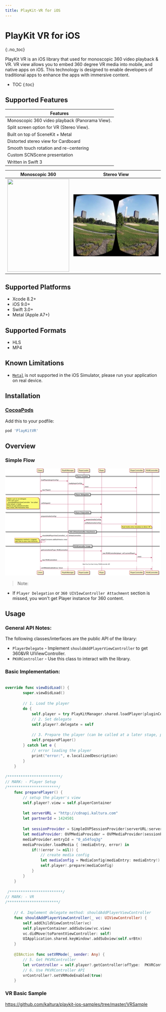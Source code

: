 ```yaml
---
title: PlayKit-VR for iOS
---
```


# PlayKit VR for iOS

{:.no_toc}

PlayKit VR is an iOS library that used for monoscopic 360 video playback & VR.
VR view allows you to embed 360 degree VR media into mobile, and native apps on iOS. This technology is designed to enable developers of traditional apps to enhance the apps with immersive content.

* TOC
{:toc}

## Supported Features 

| Features
|---------
| Monoscopic 360 video playback (Panorama View).
| Split screen option for VR (Stereo View).
| Built on top of SceneKit + Metal
| Distorted stereo view for Cardboard
| Smooth touch rotation and re-centering
| Custom SCNScene presentation
| Written in Swift 3


Monoscopic 360             |  Stereo View
:-------------------------:|:-------------------------:
<img src="Resources/panorama-preview.gif" width="200" height="300">  |  <img src="Resources/StereoView.png" width="300" height="200">


## Supported Platforms

- Xcode 8.2+
- iOS 9.0+
- Swift 3.0+
- Metal (Apple A7+)

## Supported Formats

- HLS
- MP4

## Known Limitations

- [`Metal`](https://developer.apple.com/documentation/metal) is not supported in the iOS Simulator, please run your application on real device.

## Installation

### [CocoaPods](https://cocoapods.org/)

Add this to your podfile:
```ruby
pod 'PlayKitVR'
```

## Overview

### Simple Flow

![](Resources/basicFlow.png)

>Note: 
* If `Player Delegation` or `360 UIVIewController Attachment` section is missed, you won't get Player instance for 360 content.

## Usage

### General API Notes:

The following classes/interfaces are the public API of the library:

* `PlayerDelegate` - Implement `shouldAddPlayerViewController` to get 360&VR UIViewController.
* `PKVRController` - Use this class to interact with the library.

### Basic Implementation:

```swift

override func viewDidLoad() {
        super.viewDidLoad()
        
        // 1. Load the player
        do {
            self.player = try PlayKitManager.shared.loadPlayer(pluginConfig: nil)
            // 2. Set delegate
            self.player?.delegate = self

            // 3. Prepare the player (can be called at a later stage, preparing starts buffering the video)
            self.preparePlayer()
        } catch let e {
            // error loading the player
            print("error:", e.localizedDescription)
        }
    }
    
/************************/
// MARK: - Player Setup
/***********************/
    func preparePlayer() {
        // setup the player's view
        self.player?.view = self.playerContainer
        
        let serverURL = "http://cdnapi.kaltura.com"
        let partnerId = 1424501
        
        let sessionProvider = SimpleOVPSessionProvider(serverURL:serverURL, partnerId: Int64(partnerId), ks: nil)
        let mediaProvider: OVPMediaProvider = OVPMediaProvider(sessionProvider)
        mediaProvider.entryId = "0_a54foq3g"
        mediaProvider.loadMedia { (mediaEntry, error) in
            if(!(error != nil)) {
                // create media config
                let mediaConfig = MediaConfig(mediaEntry: mediaEntry!)
                self.player!.prepare(mediaConfig)
            }
        }
    }
    
 /************************/
// MARK: - VR
/***********************/
    
    // 4. Implement delegate method: shouldAddPlayerViewController
    func shouldAddPlayerViewController(_ vc: UIViewController) {
        self.addChildViewController(vc)
        self.playerContainer.addSubview(vc.view)
        vc.didMove(toParentViewController: self)
        UIApplication.shared.keyWindow!.addSubview(self.vrBtn)
    }
    
    @IBAction func setVRMode(_ sender: Any) {
        // 5. Get PKVRController
        let vrController = self.player?.getController(ofType:  PKVRController.self)
        // 6. Use PKVRController API
        vrController?.setVRModeEnabled(true)
    }
```

### VR Basic Sample

https://github.com/kaltura/playkit-ios-samples/tree/master/VRSample
